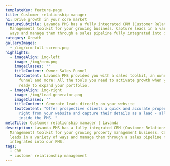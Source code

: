 ```yaml
---
templateKey: feature-page
title: Customer relationship manager
h1: Drive growth in your core market
featureSubtitle: Lavanda PMS has a fully integrated CRM (Customer Relationship
  Management) toolkit for your growing business. Capture leads in a variety of
  ways and manage them through a sales pipeline fully integrated into our PMS.
category: Growth
galleryImages:
  - /img/crm-full-screen.png
highlights:
  - imageAlign: img-left
    image: /img/crm.png
    imageClasses: ""
    titleContent: Owner Sales Funnel
    textContent: Lavanda PMS provides you with a sales toolkit, an owner sales
      funnel and more! All the tools you need to activate growth when you’re
      ready to expand your portfolio.
  - imageAlign: img-right
    image: /img/lead-generator.png
    imageClasses: ""
    titleContent: Generate leads directly on your website
    textContent: "Offer prospective clients a quick and accurate property valuation,
      right from your website and capture their details as a lead - all from
      inside the PMS. "
metaTitle: Customer relationship manager | Lavanda
description: Lavanda PMS has a fully integrated CRM (Customer Relationship
  Management) toolkit for your growing property management business. Capture
  leads in a variety of ways and manage them through a sales pipeline fully
  integrated into our PMS.
tags:
  - CRM
  - customer relationship management
---
```

